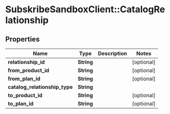 # SubskribeSandboxClient::CatalogRelationship

## Properties
Name | Type | Description | Notes
------------ | ------------- | ------------- | -------------
**relationship_id** | **String** |  | [optional] 
**from_product_id** | **String** |  | [optional] 
**from_plan_id** | **String** |  | [optional] 
**catalog_relationship_type** | **String** |  | 
**to_product_id** | **String** |  | [optional] 
**to_plan_id** | **String** |  | [optional] 


